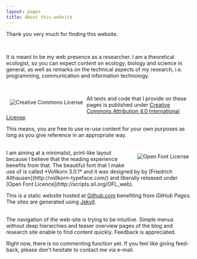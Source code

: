 ```yaml
---
layout: pages
title: About this website
---
```


Thank you very much for finding this website.

<br>

It is meant to be my web presence as a researcher. I am a theoretical ecologist, so you can expect content on ecology, biology and science in general, as well as remarks on the technical aspects of my research, i.e. programming, communication and information technology.

<br>

<a rel="license" href="http://creativecommons.org/licenses/by/4.0/"><img alt="Creative Commons License" style="border-width:10; float:left;  padding: 10px 10px" src="http://i.creativecommons.org/l/by/4.0/88x31.png" /></a>

All texts and code that I provide on these pages is published under [Creative Commons Attribution 4.0 International License](http://creativecommons.org/licenses/by/4.0/).

This means, you are free to use re-use content for your own purposes as long as you give reference in an appropriate way.

<br>
<a href="http://scripts.sil.org/OFL_web"> <img alt="Open Font License" style="border-width:10; padding: 10px 10px; float:right" src="http://scripts.sil.org/cms/sites/nrsi/media/OFL_logo_rect_color.png" /></a>
I am aiming at a minimalist, print-like layout because I believe that the reading experience benefits from that. The beautiful font that I make use of is called *Vollkorn 3.0.1* and it was designed by by [Friedrich Althausen](http://vollkorn-typeface.com/) and liberally released under [Open Font Licence](http://scripts.sil.org/OFL_web).

This is a static website hosted at [Github.com](https://github.com/fdschneider) benefiting from *GitHub Pages*. The sites are generated using [Jekyll](http://jekyllrb.com/).

<br>
The navigation of the web-site is trying to be intuitive. Simple menus without deep hierarchies and teaser overview pages of the blog and research site enable to find content quickly. Feedback is appreciated.

Right now, there is no commenting function yet. If you feel like giving feed-back, please don't hesitate to contact me via e-mail.
